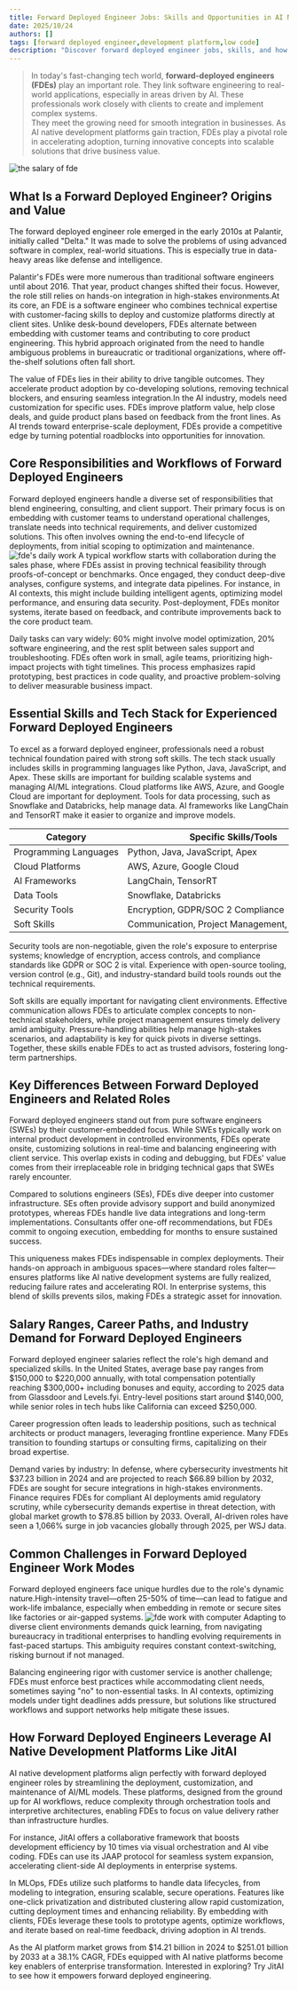```yaml
---
title: Forward Deployed Engineer Jobs: Skills and Opportunities in AI Native Platforms
date: 2025/10/24
authors: []
tags: [forward deployed engineer,development platform,low code]
description: "Discover forward deployed engineer jobs, skills, and how AI native development platforms enhance enterprise systems. Explore trends, salaries, and opportunities."
---
```


> In today's fast-changing tech world, **forward-deployed engineers (FDEs)** play an important role. They link software engineering to real-world applications, especially in areas driven by AI. These professionals work closely with clients to create and implement complex systems.  
> They meet the growing need for smooth integration in businesses. As AI native development platforms gain traction, FDEs play a pivotal role in accelerating adoption, turning innovative concepts into scalable solutions that drive business value.

![the salary of fde](the-salary-of-fde.png)

## What Is a Forward Deployed Engineer? Origins and Value

The forward deployed engineer role emerged in the early 2010s at Palantir, initially called "Delta." It was made to solve the problems of using advanced software in complex, real-world situations. This is especially true in data-heavy areas like defense and intelligence.

Palantir's FDEs were more numerous than traditional software engineers until about 2016. That year, product changes shifted their focus. However, the role still relies on hands-on integration in high-stakes environments.At its core, an FDE is a software engineer who combines technical expertise with customer-facing skills to deploy and customize platforms directly at client sites. Unlike desk-bound developers, FDEs alternate between embedding with customer teams and contributing to core product engineering. This hybrid approach originated from the need to handle ambiguous problems in bureaucratic or traditional organizations, where off-the-shelf solutions often fall short.

The value of FDEs lies in their ability to drive tangible outcomes. They accelerate product adoption by co-developing solutions, removing technical blockers, and ensuring seamless integration.In the AI industry, models need customization for specific uses. FDEs improve platform value, help close deals, and guide product plans based on feedback from the front lines. As AI trends toward enterprise-scale deployment, FDEs provide a competitive edge by turning potential roadblocks into opportunities for innovation.

<!--truncate-->

## Core Responsibilities and Workflows of Forward Deployed Engineers

Forward deployed engineers handle a diverse set of responsibilities that blend engineering, consulting, and client support. Their primary focus is on embedding with customer teams to understand operational challenges, translate needs into technical requirements, and deliver customized solutions. This often involves owning the end-to-end lifecycle of deployments, from initial scoping to optimization and maintenance.
![fde's daily work](fde's-daily-work.jpg)
A typical workflow starts with collaboration during the sales phase, where FDEs assist in proving technical feasibility through proofs-of-concept or benchmarks. Once engaged, they conduct deep-dive analyses, configure systems, and integrate data pipelines. For instance, in AI contexts, this might include building intelligent agents, optimizing model performance, and ensuring data security. Post-deployment, FDEs monitor systems, iterate based on feedback, and contribute improvements back to the core product team.

Daily tasks can vary widely: 60% might involve model optimization, 20% software engineering, and the rest split between sales support and troubleshooting. FDEs often work in small, agile teams, prioritizing high-impact projects with tight timelines. This process emphasizes rapid prototyping, best practices in code quality, and proactive problem-solving to deliver measurable business impact.

## Essential Skills and Tech Stack for Experienced Forward Deployed Engineers

To excel as a forward deployed engineer, professionals need a robust technical foundation paired with strong soft skills. The tech stack usually includes skills in programming languages like Python, Java, JavaScript, and Apex. These skills are important for building scalable systems and managing AI/ML integrations. Cloud platforms like AWS, Azure, and Google Cloud are important for deployment. Tools for data processing, such as Snowflake and Databricks, help manage data. AI frameworks like LangChain and TensorRT make it easier to organize and improve models.

| Category              | Specific Skills/Tools                           | Importance |
| --------------------- | ----------------------------------------------- | ---------- |
| Programming Languages | Python, Java, JavaScript, Apex                  | High       |
| Cloud Platforms       | AWS, Azure, Google Cloud                        | High       |
| AI Frameworks         | LangChain, TensorRT                             | Medium     |
| Data Tools            | Snowflake, Databricks                           | Medium     |
| Security Tools        | Encryption, GDPR/SOC 2 Compliance               | High       |
| Soft Skills           | Communication, Project Management, Adaptability | High       |

Security tools are non-negotiable, given the role's exposure to enterprise systems; knowledge of encryption, access controls, and compliance standards like GDPR or SOC 2 is vital. Experience with open-source tooling, version control (e.g., Git), and industry-standard build tools rounds out the technical requirements.

Soft skills are equally important for navigating client environments. Effective communication allows FDEs to articulate complex concepts to non-technical stakeholders, while project management ensures timely delivery amid ambiguity. Pressure-handling abilities help manage high-stakes scenarios, and adaptability is key for quick pivots in diverse settings. Together, these skills enable FDEs to act as trusted advisors, fostering long-term partnerships.

## Key Differences Between Forward Deployed Engineers and Related Roles

Forward deployed engineers stand out from pure software engineers (SWEs) by their customer-embedded focus. While SWEs typically work on internal product development in controlled environments, FDEs operate onsite, customizing solutions in real-time and balancing engineering with client service. This overlap exists in coding and debugging, but FDEs' value comes from their irreplaceable role in bridging technical gaps that SWEs rarely encounter.

Compared to solutions engineers (SEs), FDEs dive deeper into customer infrastructure. SEs often provide advisory support and build anonymized prototypes, whereas FDEs handle live data integrations and long-term implementations. Consultants offer one-off recommendations, but FDEs commit to ongoing execution, embedding for months to ensure sustained success.

This uniqueness makes FDEs indispensable in complex deployments. Their hands-on approach in ambiguous spaces—where standard roles falter—ensures platforms like AI native development systems are fully realized, reducing failure rates and accelerating ROI. In enterprise systems, this blend of skills prevents silos, making FDEs a strategic asset for innovation.

## Salary Ranges, Career Paths, and Industry Demand for Forward Deployed Engineers

Forward deployed engineer salaries reflect the role's high demand and specialized skills. In the United States, average base pay ranges from $150,000 to $220,000 annually, with total compensation potentially reaching $300,000+ including bonuses and equity, according to 2025 data from Glassdoor and Levels.fyi. Entry-level positions start around $140,000, while senior roles in tech hubs like California can exceed $250,000.

Career progression often leads to leadership positions, such as technical architects or product managers, leveraging frontline experience. Many FDEs transition to founding startups or consulting firms, capitalizing on their broad expertise.

Demand varies by industry: In defense, where cybersecurity investments hit $37.23 billion in 2024 and are projected to reach $66.89 billion by 2032, FDEs are sought for secure integrations in high-stakes environments. Finance requires FDEs for compliant AI deployments amid regulatory scrutiny, while cybersecurity demands expertise in threat detection, with global market growth to $78.85 billion by 2033. Overall, AI-driven roles have seen a 1,066% surge in job vacancies globally through 2025, per WSJ data.

## Common Challenges in Forward Deployed Engineer Work Modes

Forward deployed engineers face unique hurdles due to the role's dynamic nature.High-intensity travel—often 25-50% of time—can lead to fatigue and work-life imbalance, especially when embedding in remote or secure sites like factories or air-gapped systems.
![fde work with computer](fde-works-with-computer.jpg)
Adapting to diverse client environments demands quick learning, from navigating bureaucracy in traditional enterprises to handling evolving requirements in fast-paced startups. This ambiguity requires constant context-switching, risking burnout if not managed.

Balancing engineering rigor with customer service is another challenge; FDEs must enforce best practices while accommodating client needs, sometimes saying "no" to non-essential tasks. In AI contexts, optimizing models under tight deadlines adds pressure, but solutions like structured workflows and support networks help mitigate these issues.

## How Forward Deployed Engineers Leverage AI Native Development Platforms Like JitAI

AI native development platforms align perfectly with forward deployed engineer roles by streamlining the deployment, customization, and maintenance of AI/ML models. These platforms, designed from the ground up for AI workflows, reduce complexity through orchestration tools and interpretive architectures, enabling FDEs to focus on value delivery rather than infrastructure hurdles.

For instance, JitAI offers a collaborative framework that boosts development efficiency by 10 times via visual orchestration and AI vibe coding. FDEs can use its JAAP protocol for seamless system expansion, accelerating client-side AI deployments in enterprise systems.

In MLOps, FDEs utilize such platforms to handle data lifecycles, from modeling to integration, ensuring scalable, secure operations. Features like one-click privatization and distributed clustering allow rapid customization, cutting deployment times and enhancing reliability. By embedding with clients, FDEs leverage these tools to prototype agents, optimize workflows, and iterate based on real-time feedback, driving adoption in AI trends.

As the AI platform market grows from $14.21 billion in 2024 to $251.01 billion by 2033 at a 38.1% CAGR, FDEs equipped with AI native platforms become key enablers of enterprise transformation. Interested in exploring? Try JitAI to see how it empowers forward deployed engineering.